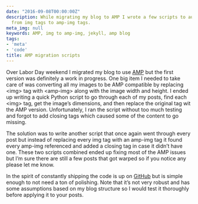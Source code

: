 ```yaml
---
date: "2016-09-08T00:00:00Z"
description: While migrating my blog to AMP I wrote a few scripts to automate going
  from img tags to amp-img tags.
meta_img: null
keywords: AMP, img to amp-img, jekyll, amp blog
tags:
- 'meta'
- 'code'
title: AMP migration scripts
---
```


Over Labor Day weekend I migrated my blog to use [AMP](https://www.ampproject.org/) but the first version was definitely a work in progress. One big item I needed to take care of was converting all my images to be AMP compatible by replacing &lt;img&gt; tag with &lt;amp-img&gt; along with the image width and height. I ended up writing a quick Python script to go through each of my posts, find each &lt;img&gt; tag, get the image’s dimensions, and then replace the original tag wit the AMP version. Unfortunately, I ran the script without too much testing and forgot to add closing tags which caused some of the content to go missing.

The solution was to write another script that once again went through every post but instead of replacing every img tag with an amp-img tag it found every amp-img referenced and added a closing tag in case it didn’t have one. These two scripts combined ended up fixing most of the AMP issues but I’m sure there are still a few posts that got warped so if you notice any please let me know.

In the spirit of constantly shipping the code is up on [GitHub](https://github.com/dangoldin/ampification) but is simple enough to not need a ton of polishing. Note that it’s not very robust and has some assumptions based on my blog structure so I would test it thoroughly before applying it to your posts.
